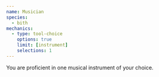 ```yaml
---
name: Musician
species:
  - bith
mechanics:
  - type: tool-choice
    options: true
    limit: [instrument]
    selections: 1
---
```

You are proficient in one musical instrument of your choice.
